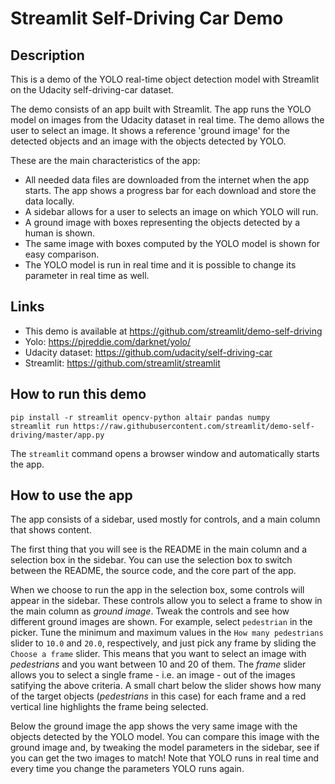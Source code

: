 # Streamlit Self-Driving Car Demo

## Description
This is a demo of the YOLO real-time object detection model with Streamlit on the Udacity self-driving-car dataset.

The demo consists of an app built with Streamlit. The app runs the YOLO model
on images from the Udacity dataset in real time. The demo allows the user to select an image. It shows
a reference 'ground image' for the detected objects and an image with the objects detected by YOLO.

These are the main characteristics of the app:
- All needed data files are downloaded from the internet when the app starts. The app shows
a progress bar for each download and store the data locally.
- A sidebar allows for a user to selects an image on which YOLO will run.
- A ground image with boxes representing the objects detected by a human is shown.
- The same image with boxes computed by the YOLO model is shown for easy comparison.
- The YOLO model is run in real time and it is possible to change its parameter in real time
as well.

## Links
- This demo is available at https://github.com/streamlit/demo-self-driving
- Yolo: https://pjreddie.com/darknet/yolo/
- Udacity dataset: https://github.com/udacity/self-driving-car
- Streamlit: https://github.com/streamlit/streamlit

## How to run this demo
```
pip install -r streamlit opencv-python altair pandas numpy
streamlit run https://raw.githubusercontent.com/streamlit/demo-self-driving/master/app.py
```

The `streamlit` command opens a browser window and automatically starts the app.

## How to use the app
The app consists of a sidebar, used mostly for controls, and a main column that shows content.

The first thing that you will see is the README in the main column and a selection box in the
sidebar. You can use the selection box to switch between the README, the source code, and the core part of the app.

When we choose to run the app in the selection box, some controls will appear in the sidebar. These controls allow you to select
a frame to show in the main column as _ground image_. Tweak the controls and see how different ground images
are shown. For example, select `pedestrian` in the picker. Tune the minimum and
maximum values in the `How many pedestrians` slider to `10.0` and `20.0`, respectively, and just pick any frame
by sliding the `Choose a frame` slider. This means that you want to select an image with _pedestrians_ and you want between
10 and 20 of them. The _frame_ slider allows you to select a single frame - i.e. an image - out of the images satifying
the above criteria. A small chart below the slider shows how many of the target objects (_pedestrians_ in this case)
for each frame and a red vertical line highlights the frame being selected.

Below the ground image the app shows the very same image with the objects detected by the YOLO model.
You can compare this image with the ground image and, by tweaking the model parameters in the sidebar,
see if you can get the two images to match! Note that YOLO runs in real time and every time you change
the parameters YOLO runs again.

